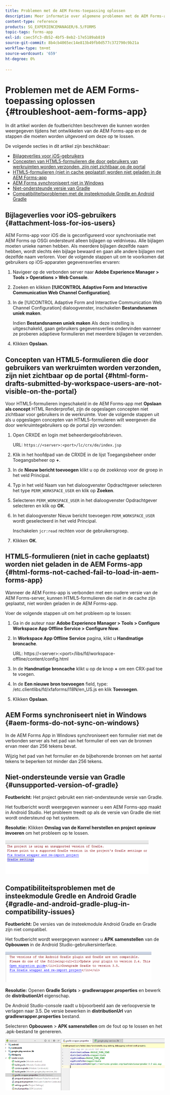 ```yaml
---
title: Problemen met de AEM Forms-toepassing oplossen
description: Meer informatie over algemene problemen met de AEM Forms-app en hoe u deze kunt oplossen.
content-type: reference
products: SG_EXPERIENCEMANAGER/6.5/FORMS
topic-tags: forms-app
exl-id: caec5fc3-db52-4bf5-8eb2-17e5189ab819
source-git-commit: 8b4cb4065ec14e813b49fb0d577c372790c9b21a
workflow-type: tm+mt
source-wordcount: '659'
ht-degree: 0%

---
```


# Problemen met de AEM Forms-toepassing oplossen {#troubleshoot-aem-forms-app}

In dit artikel worden de foutberichten beschreven die kunnen worden weergegeven tijdens het ontwikkelen van de AEM Forms-app en de stappen die moeten worden uitgevoerd om deze op te lossen.

De volgende secties in dit artikel zijn beschikbaar:

* [Bijlageverlies voor iOS-gebruikers](/help/forms/using/issues-aem-forms-app.md#attachment-loss-for-ios-users)
* [Concepten van HTML5-formulieren die door gebruikers van werkruimten worden verzonden, zijn niet zichtbaar op de portal](/help/forms/using/issues-aem-forms-app.md#html-form-drafts-submitted-by-workspace-users-are-not-visible-on-the-portal)
* [HTML5-formulieren (niet in cache geplaatst) worden niet geladen in de AEM Forms-app](/help/forms/using/issues-aem-forms-app.md#html-forms-not-cached-fail-to-load-in-aem-forms-app)
* [AEM Forms synchroniseert niet in Windows](/help/forms/using/issues-aem-forms-app.md#aem-forms-do-not-sync-on-windows)
* [Niet-ondersteunde versie van Gradle](/help/forms/using/issues-aem-forms-app.md#unsupported-version-of-gradle)
* [Compatibiliteitsproblemen met de insteekmodule Gredle en Android Gradle](/help/forms/using/issues-aem-forms-app.md#gradle-and-android-gradle-plug-in-compatibility-issues)

## Bijlageverlies voor iOS-gebruikers {#attachment-loss-for-ios-users}

AEM Forms-app voor iOS die is geconfigureerd voor synchronisatie met AEM Forms op OSGi ondersteunt alleen bijlagen op veldniveau. Alle bijlagen moeten unieke namen hebben. Als meerdere bijlagen dezelfde naam hebben, wordt slechts één bijlage bewaard en gaan alle andere bijlagen met dezelfde naam verloren. Voer de volgende stappen uit om te voorkomen dat gebruikers op iOS-apparaten gegevensverlies ervaren:

1. Navigeer op de verbonden server naar **Adobe Experience Manager > Tools > Operations > Web Console**.
1. Zoeken en klikken **[!UICONTROL Adaptive Form and Interactive Communication Web Channel Configuration]**.
1. In de [!UICONTROL Adaptive Form and Interactive Communication Web Channel Configuration] dialoogvenster, inschakelen **Bestandsnamen uniek maken**.

   Indien **Bestandsnamen uniek maken** Als deze instelling is uitgeschakeld, gaan gebruikers gegevensverlies ondervinden wanneer ze proberen adaptieve formulieren met meerdere bijlagen te verzenden.

1. Klikken **Opslaan**.

## Concepten van HTML5-formulieren die door gebruikers van werkruimten worden verzonden, zijn niet zichtbaar op de portal {#html-form-drafts-submitted-by-workspace-users-are-not-visible-on-the-portal}

Voor HTML5-formulieren ingeschakeld in de AEM Forms-app met **Opslaan als concept** HTML Renderprofiel, zijn de opgeslagen concepten niet zichtbaar voor gebruikers in de werkruimte. Voer de volgende stappen uit als u opgeslagen concepten van HTML5-formulieren wilt weergeven die door werkruimtegebruikers op de portal zijn verzonden:

1. Open CRXDE en login met beheerdergeloofsbrieven.

   URL: `https://<server>:<port>/lc/crx/de/index.jsp`

1. Klik in het hoofdpad van de CRXDE in de lijst Toegangsbeheer onder Toegangsbeheer op **+**.
1. In de **Nieuw bericht toevoegen** klikt u op de zoekknop voor de groep in het veld Principal.
1. Typ in het veld Naam van het dialoogvenster Opdrachtgever selecteren het type `PERM_WORKSPACE_USER` en klik op **Zoeken**.
1. Selecteren `PERM_WORKSPACE_USER` in het dialoogvenster Opdrachtgever selecteren en klik op **OK**.
1. In het dialoogvenster Nieuw bericht toevoegen `PERM_WORKSPACE_USER` wordt geselecteerd in het veld Principal.

   Inschakelen `jcr:read` rechten voor de gebruikersgroep.

1. Klikken **OK**.

## HTML5-formulieren (niet in cache geplaatst) worden niet geladen in de AEM Forms-app {#html-forms-not-cached-fail-to-load-in-aem-forms-app}

Wanneer de AEM Forms-app is verbonden met een oudere versie van de AEM Forms-server, kunnen HTML5-formulieren die niet in de cache zijn geplaatst, niet worden geladen in de AEM Forms-app.

Voer de volgende stappen uit om het probleem op te lossen:

1. Ga in de auteur naar **Adobe Experience Manager > Tools > Configure Workspace App Offline Service > Configure Now**.
1. In **Workspace App Offline Service** pagina, klikt u **Handmatige broncache**.

   URL: https://&lt;server>:&lt;port>/libs/fd/workspace-offline/content/config.html

1. In de **Handmatige broncache** klikt u op de knop **+** om een CRX-pad toe te voegen.
1. In de **Een nieuwe bron toevoegen** field, type: /etc.clientlibs/fd/xfaforms/I18N/en_US.js en klik **Toevoegen**.
1. Klikken **Opslaan**.

## AEM Forms synchroniseert niet in Windows {#aem-forms-do-not-sync-on-windows}

In de AEM Forms App in Windows synchroniseert een formulier niet met de verbonden server als het pad van het formulier of een van de bronnen ervan meer dan 256 tekens bevat.

Wijzig het pad van het formulier en de bijbehorende bronnen om het aantal tekens te beperken tot minder dan 256 tekens.

## Niet-ondersteunde versie van Gradle {#unsupported-version-of-gradle}

**Foutbericht:** Het project gebruikt een niet-ondersteunde versie van Gradle.

Het foutbericht wordt weergegeven wanneer u een AEM Forms-app maakt in Android Studio. Het probleem treedt op als de versie van Gradle die niet wordt ondersteund op het systeem.

**Resolutie:** Klikken **Omslag van de Korrel herstellen en project opnieuw invoeren** om het probleem op te lossen.

![gradle_unsupported_version](assets/gradle_unsupported_version.png)

## Compatibiliteitsproblemen met de insteekmodule Gredle en Android Gradle {#gradle-and-android-gradle-plug-in-compatibility-issues}

**Foutbericht:** De versies van de insteekmodule Android Gradle en Gradle zijn niet compatibel.

Het foutbericht wordt weergegeven wanneer u **APK samenstellen** van de **Opbouwen** in de Android Studio-gebruikersinterface.

![gradle_plugin_compatibility](assets/gradle_plugin_compatibility.png)

**Resolutie:** Openen **Gradle Scripts** > **gradlewrapper.properties** en bewerk de **distributionUrl** eigenschap.

De Android Studio-console raadt u bijvoorbeeld aan de verloopversie te verlagen naar 3.5. De versie bewerken in **distributionUrl** van **gradlewrapper.properties** bestand.

Selecteren **Opbouwen** > **APK samenstellen** om de fout op te lossen en het .apk-bestand te genereren.

![gradle_wrapper_properties](assets/gradle_wrapper_properties.png)
